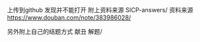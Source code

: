 上传到github 发现并不能打开 附上资料来源
SICP-answers/
资料来源 https://www.douban.com/note/383986028/

另外附上自己的结题方式 献丑
解题/
